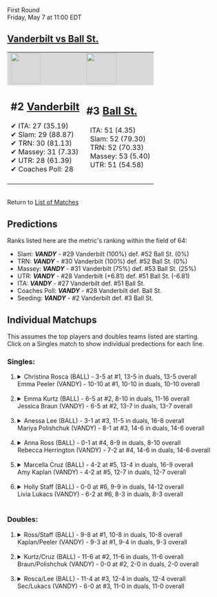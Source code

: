 First Round  
Friday, May 7 at 11:00 EDT
## [Vanderbilt vs Ball St.](https://www.ncaa.com/game/5833676) 

<table><tr style="background-color: #d9d9d9 !important"><td><a href="#"><img src="https://www.ncaa.com/sites/default/files/images/logos/schools/v/vanderbilt.70.png" width="70" height="70" /></a></td><td><a href="#"><img src="https://www.ncaa.com/sites/default/files/images/logos/schools/b/ball-st.70.png" width="70" height="70" /></a></td></tr><tr>
<td>  

<h2>#2 <a href="#">Vanderbilt</a></h2>  
&#10004; ITA: 27 (35.19)<br>  
&#10004; Slam: 29 (88.87)<br>  
&#10004; TRN: 30 (81.13)<br>  
&#10004; Massey: 31 (7.33)<br>  
&#10004; UTR: 28 (61.39)<br>  
&#10004; Coaches Poll: 28<br>  
<br>  

</td>
<td>  

<h2>#3 <a href="#">Ball St.</a></h2>  
&nbsp; ITA: 51 (4.35)<br>  
&nbsp; Slam: 52 (79.30)<br>  
&nbsp; TRN: 52 (70.33)<br>  
&nbsp; Massey: 53 (5.40)<br>  
&nbsp; UTR: 51 (54.58)<br>  
<br>  

</td>
</tr></table>  


<br>Return to [List of Matches](../index.md)  

## Predictions  

Ranks listed here are the metric's ranking within the field of 64:  
- Slam: ***VANDY*** - #29 Vanderbilt (100%) def. #52 Ball St. (0%)  
- TRN: ***VANDY*** - #30 Vanderbilt (100%) def. #52 Ball St. (0%)  
- Massey: ***VANDY*** - #31 Vanderbilt (75%) def. #53 Ball St. (25%)  
- UTR: ***VANDY*** - #28 Vanderbilt (+6.81) def. #51 Ball St. (-6.81)  
- ITA: ***VANDY*** - #27 Vanderbilt def. #51 Ball St.  
- Coaches Poll: ***VANDY*** - #28 Vanderbilt def. Ball St.  
- Seeding: ***VANDY*** - #2 Vanderbilt def. #3 Ball St.  

## Individual Matchups  
This assumes the top players and doubles teams listed are starting.  
Click on a Singles match to show individual predections for each line.  

### Singles:  

<ol>
<li><details>
<summary markdown="span">Christina Rosca (BALL) - 3-5 at #1, 13-5 in duals, 13-5 overall<br>Emma Peeler (VANDY) - 10-10 at #1, 10-10 in duals, 10-10 overall</summary>
<h4>Predictions</h4><ul>
<li>Slam: <b><i>VANDY</i></b> - Rosca (93%) def. Peeler (7%)</li>  
<li>TRN: <b><i>VANDY</i></b> - Rosca (99%) def. Peeler (1%)</li>  
<li>Massey: <b><i>VANDY</i></b> - Rosca (75%) def. Peeler (25%)</li>  
<li>UTR: <b><i>VANDY</i></b> - Rosca (97%) def. Peeler (3%)</li>  
<li>ITA: <b><i>VANDY</i></b> - Rosca (14.48) def. Peeler (0.00)</li>  
</ul>
</details>&nbsp;</li>
<li><details>
<summary markdown="span">Emma Kurtz (BALL) - 6-5 at #2, 8-10 in duals, 11-16 overall<br>Jessica Braun (VANDY) - 6-5 at #2, 13-7 in duals, 13-7 overall</summary>
<h4>Predictions</h4><ul>
<li>Slam: <b><i>VANDY</i></b> - Kurtz (95%) def. Braun (5%)</li>  
<li>TRN: <b><i>VANDY</i></b> - Kurtz (96%) def. Braun (4%)</li>  
<li>Massey: <b><i>VANDY</i></b> - Kurtz (75%) def. Braun (25%)</li>  
<li>UTR: <b><i>VANDY</i></b> - Kurtz (94%) def. Braun (6%)</li>  
<li>ITA: <b><i>VANDY</i></b> - Kurtz (3.05) def. Braun (1.69)</li>  
</ul>
</details>&nbsp;</li>
<li><details>
<summary markdown="span">Anessa Lee (BALL) - 3-1 at #3, 11-5 in duals, 16-8 overall<br>Mariya Polishchuk (VANDY) - 8-1 at #3, 14-6 in duals, 14-6 overall</summary>
<h4>Predictions</h4><ul>
<li>Slam: <b><i>VANDY</i></b> - Lee (93%) def. Polishchuk (7%)</li>  
<li>TRN: <b><i>VANDY</i></b> - Lee (96%) def. Polishchuk (4%)</li>  
<li>Massey: <b><i>VANDY</i></b> - Lee (75%) def. Polishchuk (25%)</li>  
<li>UTR: <b><i>VANDY</i></b> - Lee (94%) def. Polishchuk (6%)</li>  
<li>ITA: <b><i>VANDY</i></b> - Lee (2.64) def. Polishchuk (1.84)</li>  
</ul>
</details>&nbsp;</li>
<li><details>
<summary markdown="span">Anna Ross (BALL) - 0-1 at #4, 8-9 in duals, 8-10 overall<br>Rebecca Herrington (VANDY) - 7-2 at #4, 14-6 in duals, 14-6 overall</summary>
<h4>Predictions</h4><ul>
<li>Slam: <b><i>VANDY</i></b> - Ross (99%) def. Herrington (1%)</li>  
<li>TRN: <b><i>VANDY</i></b> - Ross (99%) def. Herrington (1%)</li>  
<li>Massey: <b><i>VANDY</i></b> - Ross (75%) def. Herrington (25%)</li>  
<li>UTR: <b><i>VANDY</i></b> - Ross (97%) def. Herrington (3%)</li>  
<li>ITA: <b><i>VANDY</i></b> - Ross (2.20) def. Herrington (1.96)</li>  
</ul>
</details>&nbsp;</li>
<li><details>
<summary markdown="span">Marcella Cruz (BALL) - 4-2 at #5, 13-4 in duals, 16-9 overall<br>Amy Kaplan (VANDY) - 4-2 at #5, 12-7 in duals, 12-7 overall</summary>
<h4>Predictions</h4><ul>
<li>Slam: <b><i>VANDY</i></b> - Cruz (98%) def. Kaplan (2%)</li>  
<li>TRN: <b><i>VANDY</i></b> - Cruz (99%) def. Kaplan (1%)</li>  
<li>Massey: <b><i>VANDY</i></b> - Cruz (75%) def. Kaplan (25%)</li>  
<li>UTR: <b><i>VANDY</i></b> - Cruz (97%) def. Kaplan (3%)</li>  
<li>ITA: <b><i>VANDY</i></b> - Cruz (2.13) def. Kaplan (1.71)</li>  
</ul>
</details>&nbsp;</li>
<li><details>
<summary markdown="span">Holly Staff (BALL) - 0-0 at #6, 9-9 in duals, 14-12 overall<br>Livia Lukacs (VANDY) - 6-2 at #6, 8-3 in duals, 8-3 overall</summary>
<h4>Predictions</h4><ul>
<li>Slam: <b><i>VANDY</i></b> - Staff (100%) def. Lukacs (0%)</li>  
<li>TRN: <b><i>VANDY</i></b> - Staff (100%) def. Lukacs (0%)</li>  
<li>Massey: <b><i>VANDY</i></b> - Staff (75%) def. Lukacs (25%)</li>  
<li>UTR: <b><i>VANDY</i></b> - Staff (98%) def. Lukacs (2%)</li>  
<li>ITA: <b><i>BALL</i></b> - Lukacs (2.68) def. Staff (1.75)</li>  
</ul>
</details>&nbsp;</li>
</ol>

### Doubles:  

<ol>
<li><details>
<summary markdown="span">Ross/Staff (BALL) - 9-8 at #1, 10-8 in duals, 10-8 overall<br>Kaplan/Peeler (VANDY) - 9-3 at #1, 9-4 in duals, 9-3 overall</summary>
<br>Sorry, we don't have any metrics for this match
</details>&nbsp;</li>
<li><details>
<summary markdown="span">Kurtz/Cruz (BALL) - 11-6 at #2, 11-6 in duals, 11-6 overall<br>Braun/Polishchuk (VANDY) - 0-0 at #2, 2-0 in duals, 2-0 overall</summary>
<br>Sorry, we don't have any metrics for this match
</details>&nbsp;</li>
<li><details>
<summary markdown="span">Rosca/Lee (BALL) - 11-4 at #3, 12-4 in duals, 12-4 overall<br>Sec/Lukacs (VANDY) - 6-0 at #3, 11-0 in duals, 11-0 overall</summary>
<br>Sorry, we don't have any metrics for this match
</details>&nbsp;</li>
</ol>